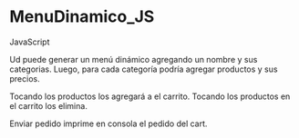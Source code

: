 # MenuDinamico_JS
JavaScript

Ud puede generar un menú dinámico agregando un nombre y sus categorias.
Luego, para cada categoría podría agregar productos y sus precios.

Tocando los productos los agregará a el carrito. 
Tocando los productos en el carrito los elimina.

Enviar pedido imprime en consola el pedido del cart.
